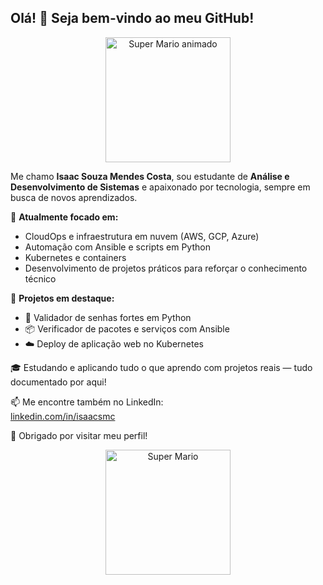 ## Olá! 👋 Seja bem-vindo ao meu GitHub!

<p align="center">
  <img src="https://github.com/isaac-smc/isaac-smc/blob/main/assets/mario-super-mario.gif?raw=true" width="200" alt="Super Mario animado" />
</p>

Me chamo **Isaac Souza Mendes Costa**, sou estudante de **Análise e Desenvolvimento de Sistemas** e apaixonado por tecnologia, sempre em busca de novos aprendizados.

📌 **Atualmente focado em:**
- CloudOps e infraestrutura em nuvem (AWS, GCP, Azure)
- Automação com Ansible e scripts em Python
- Kubernetes e containers
- Desenvolvimento de projetos práticos para reforçar o conhecimento técnico

📂 **Projetos em destaque:**
- 🔐 Validador de senhas fortes em Python
- 📦 Verificador de pacotes e serviços com Ansible
- ☁️ Deploy de aplicação web no Kubernetes

🎓 Estudando e aplicando tudo o que aprendo com projetos reais — tudo documentado por aqui!

📫 Me encontre também no LinkedIn:  
[linkedin.com/in/isaacsmc](https://www.linkedin.com/in/isaacsmc)

🚀 Obrigado por visitar meu perfil!

<p align="center">
  <img src="https://raw.githubusercontent.com/isaac-smc/isaac-smc/main/assets/mario-super-mario.gif" alt="Super Mario" width="200" />
</p>

